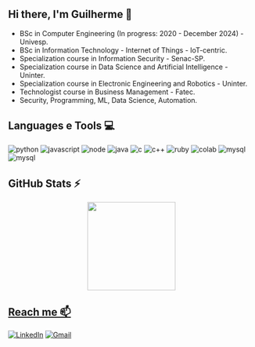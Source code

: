 ## Hi there, I'm Guilherme 👋

- BSc in Computer Engineering (In progress: 2020 - December 2024) - Univesp.
- BSc in Information Technology - Internet of Things - IoT-centric.
- Specialization course in Information Security - Senac-SP.
- Specialization course in Data Science and Artificial Intelligence - Uninter.
- Specialization course in Electronic Engineering and Robotics - Uninter.
- Technologist course in Business Management - Fatec.
- Security, Programming, ML, Data Science, Automation.

## Languages e Tools 💻
<div style="display: inline;">
  <img align="center" alt="python" src="https://img.shields.io/badge/Python-3776AB?style=for-the-badge&logo=python&logoColor=white" />
  <img align="center" alt="javascript" src="https://img.shields.io/badge/Javascript-F7DF1E?style=for-the-badge&logo=javascript&logoColor=black" />   
  <img align="center" alt="node" src="https://img.shields.io/badge/Node.js-43853D?logo=node.js&logoColor=white&style=for-the-badge" />   
  <img align="center" alt="java" src="https://img.shields.io/badge/Java-ED8B00?logo=java&logoColor=white&style=for-the-badge" />   
  <img align="center" alt="c" src="https://img.shields.io/badge/--00599C?style=for-the-badge&logo=c&logoColor=white" />
  <img align="center" alt="c++" src="https://img.shields.io/badge/C%2B%2B-00599C?style=for-the-badge&logo=c%2B%2B&logoColor=white" />
  <img align="center" alt="ruby" src="https://img.shields.io/badge/Ruby-CC342D?logo=ruby&logoColor=white&style=for-the-badge" />  
  <img align="center" alt="colab" src="https://img.shields.io/badge/Google%20colab-F9AB00?style=for-the-badge&logo=googlecolab&logoColor=white" />
  <img align="center" alt="mysql" src="https://img.shields.io/badge/MySQL-005C84?style=for-the-badge&logo=mysql&logoColor=white" />
</div>
<br/>
<div style="display: inline">
  <img align="center" alt="mysql" src="https://img.shields.io/badge/Kali%20Linux-557C94?style=for-the-badge&logo=kalilinux&logoColor=white" />
</div><br/>

## GitHub Stats ⚡
<div>
  <a href="https://github.com/guilherme-ro">
  <!-- <center>
    <img height="180em" src="https://github-readme-stats.vercel.app/api?username=guilherme-ro&show_icons=true&theme=radical&include_all_commits=true&count_private=true" alt="centered image">
  </center> -->
  <center>  
    <img height="180em" src="https://github-readme-stats.vercel.app/api/top-langs/?username=guilherme-ro&layout=compact&langs_count=7&theme=radical"/> 
  </center>
</div>

## Reach me 📫
[![LinkedIn](https://img.shields.io/badge/LinkedIn-0077B5?style=for-the-badge&logo=linkedin&logoColor=white)](https://www.linkedin.com/in/guilherme-ramos09/)
[![Gmail](https://img.shields.io/badge/-gmail-D14836?style=for-the-badge&logo=gmail&logoColor=white&link=mailto:guilherme.ramos09@gmail.com)](mailto:guilherme.ramos09@gmail.com)
